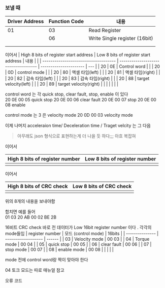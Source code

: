 ### 보낼 때

| Driver Address | Function Code | 내용                          |
| -------------- | ------------- | ----------------------------- |
| 01             | 03            | Read Register                 |
|                | 06            | Write Single register (16bit) |
|                |               |                               |
|                |               |                               |

이어서 
| High 8 bits of register start address | Low 8 bits of register start address | 내용                   |     |
| ------------------------------------- | ------------------------------------ | ---------------------- | --- |
| 20                                    | 0E                                   | Control word           |     |
| 20                                    | 0D                                   | control mode           |     |
| 20                                    | 80                                   | 액셀 타임(left)        |     |
| 20                                    | 81                                   | 액셀 타임(right)       |     |
| 20                                    | 82                                   | 감속 타임(left)        |     |
| 20                                    | 83                                   | 감속 타임(right)       |     |
| 20                                    | 88                                   | target velocity(left)  |     |
| 20                                    | 89                                   | target velocity(right) |     |
|                                       |                                      |                        |     |

control word 는 각 quick stop, clear fault, stop, enable 이 있다  
20 0E 00 05 quick stop
20 0E 00 06 clear fault
20 0E 00 07 stop
20 0E 00 08 enable

control mode 는 3 은 velocity mode
20 0D 00 03 velocity mode

이제 나머지 acceleraion time/ Deceleration time / Traget velcity 는 그 다음



> 아무래도 json 형식으로 표현하는게 더 나을 듯 하다;;; 아흐 복잡혀



이어서

| High 8 bits of register number | Low 8 bits of register number |
| ----------------------------- | ----------------------------- |
|                               |                               |

이어서

| High 8 bits of CRC check | Low 8 bits of CRC check |
| ------------------------ | ----------------------- |
|                          |                         |


위의 8개의 내용을 보내야함

합치면  예를 들어   
01 03 20 AB 00 02 BE 2B

16비트 CRC check 바로 전 데이터가 Low 16bit register number 이다 . 각각의 mode들임
| register number | 모드 (control mode) | 16bits |
| --------------- | ------------------- | ------ |
| 03              | Velocity mode       | 00 03  |
| 04              | Torque mode         | 00 04  |
| 05              | quick stop          | 00 05  |
| 06              | clear fault         | 00 06  |
| 07              | stop mode           | 00 07  |
| 08              | enable mode         | 00 08  |
|                 |                     |        |

mode 전에 control word랑 짝이 맞아야 한다




04 토크 모드는 따로 매뉴얼 참고



오류 코드  
